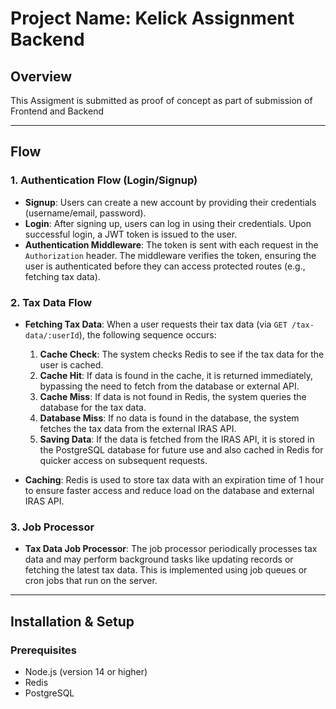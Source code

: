 # Project Name: Kelick Assignment Backend

## Overview

This Assigment is submitted as proof of concept as part of submission of Frontend and Backend

---

## Flow

### 1. **Authentication Flow (Login/Signup)**

- **Signup**: Users can create a new account by providing their credentials (username/email, password).
- **Login**: After signing up, users can log in using their credentials. Upon successful login, a JWT token is issued to the user.
- **Authentication Middleware**: The token is sent with each request in the `Authorization` header. The middleware verifies the token, ensuring the user is authenticated before they can access protected routes (e.g., fetching tax data).

### 2. **Tax Data Flow**

- **Fetching Tax Data**: When a user requests their tax data (via `GET /tax-data/:userId`), the following sequence occurs:

  1.  **Cache Check**: The system checks Redis to see if the tax data for the user is cached.
  2.  **Cache Hit**: If data is found in the cache, it is returned immediately, bypassing the need to fetch from the database or external API.
  3.  **Cache Miss**: If data is not found in Redis, the system queries the database for the tax data.
  4.  **Database Miss**: If no data is found in the database, the system fetches the tax data from the external IRAS API.
  5.  **Saving Data**: If the data is fetched from the IRAS API, it is stored in the PostgreSQL database for future use and also cached in Redis for quicker access on subsequent requests.

- **Caching**: Redis is used to store tax data with an expiration time of 1 hour to ensure faster access and reduce load on the database and external IRAS API.

### 3. **Job Processor**

- **Tax Data Job Processor**: The job processor periodically processes tax data and may perform background tasks like updating records or fetching the latest tax data. This is implemented using job queues or cron jobs that run on the server.

---

## Installation & Setup

### Prerequisites

- Node.js (version 14 or higher)
- Redis
- PostgreSQL
